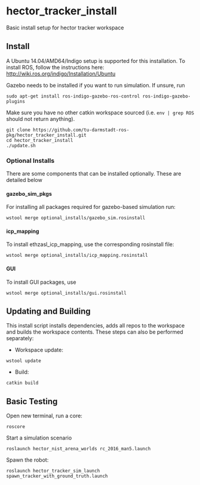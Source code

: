 # hector_tracker_install
Basic install setup for hector tracker workspace

## Install
A Ubuntu 14.04/AMD64/Indigo setup is supported for this installation. To install ROS, follow the instructions here:
http://wiki.ros.org/indigo/Installation/Ubuntu

Gazebo needs to be  installed if you want to run simulation. If unsure, run
```
sudo apt-get install ros-indigo-gazebo-ros-control ros-indigo-gazebo-plugins
```
Make sure you have no other catkin workspace sourced (i.e. `env | grep ROS` should not return anything).
```
git clone https://github.com/tu-darmstadt-ros-pkg/hector_tracker_install.git
cd hector_tracker_install
./update.sh
```

### Optional Installs

There are some components that can be installed optionally. These are detailed below

#### gazebo_sim_pkgs

For installing all packages required for gazebo-based simulation run:
```
wstool merge optional_installs/gazebo_sim.rosinstall
```


#### icp_mapping

To install ethzasl_icp_mapping, use the corresponding rosinstall file:
```
wstool merge optional_installs/icp_mapping.rosinstall
```

#### GUI

To install GUI packages, use
```
wstool merge optional_installs/gui.rosinstall
```

## Updating and Building

This install script installs dependencies, adds all repos to the workspace and builds the workspace contents. These steps can also be performed separately:
* Workspace update:
```
wstool update
```
* Build:
```
catkin build
```

## Basic Testing

Open new terminal, run a core:
```
roscore
```
Start a simulation scenario
```
roslaunch hector_nist_arena_worlds rc_2016_man5.launch
```
Spawn the robot:
```
roslaunch hector_tracker_sim_launch spawn_tracker_with_ground_truth.launch 
```
